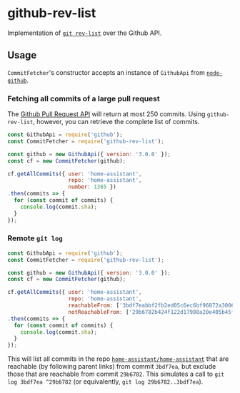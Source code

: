 # github-rev-list

Implementation of [`git rev-list`][rev-list] over the Github API.

[rev-list]: https://git-scm.com/docs/git-rev-list

## Usage

`CommitFetcher`'s constructor accepts an instance of `GithubApi` from [`node-github`][node-github].

[node-github]: https://github.com/mikedeboer/node-github

### Fetching all commits of a large pull request

The [Github Pull Request API][pr-api] will return at most 250 commits. Using `github-rev-list`, however, you can retrieve the complete list of commits.

[pr-api]: https://developer.github.com/v3/pulls/#list-commits-on-a-pull-request

```javascript
const GithubApi = require('github');
const CommitFetcher = require('github-rev-list');

const github = new GithubApi({ version: '3.0.0' });
const cf = new CommitFetcher(github);

cf.getAllCommits({ user: 'home-assistant',
                   repo: 'home-assistant',
                   number: 1365 })
.then(commits => {
  for (const commit of commits) {
    console.log(commit.sha);
  }
});
```

### Remote `git log`

```javascript
const GithubApi = require('github');
const CommitFetcher = require('github-rev-list');

const github = new GithubApi({ version: '3.0.0' });
const cf = new CommitFetcher(github);

cf.getAllCommits({ user: 'home-assistant',
                   repo: 'home-assistant',
                   reachableFrom: ['3bdf7eabbf2fb2ed05c6ec6bf96072a30060eee8'],
                   notReachableFrom: ['29b6782b424f122d17988a20e405b45fb6cba003'] })
.then(commits => {
  for (const commit of commits) {
    console.log(commit.sha);
  }
});
```

This will list all commits in the repo [`home-assistant/home-assistant`][ha] that are reachable (by following parent links) from commit `3bdf7ea`, but exclude those that are reachable from commit `29b6782`. This simulates a call to `git log 3bdf7ea ^29b6782` (or equivalently, `git log 29b6782..3bdf7ea`).

[ha]: https://github.com/home-assistant/home-assistant
